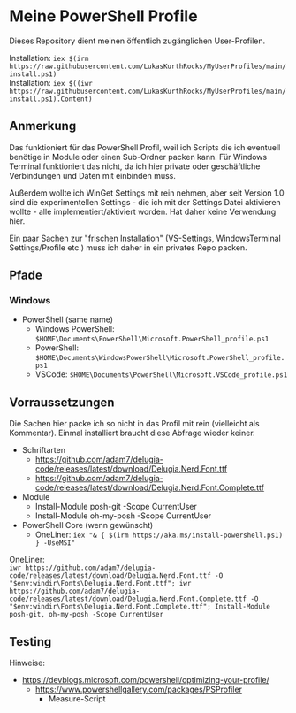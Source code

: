 # Meine PowerShell Profile

Dieses Repository dient meinen öffentlich zugänglichen User-Profilen.

Installation: `iex $(irm https://raw.githubusercontent.com/LukasKurthRocks/MyUserProfiles/main/install.ps1)`\
Installation: `iex $((iwr https://raw.githubusercontent.com/LukasKurthRocks/MyUserProfiles/main/install.ps1).Content)`

## Anmerkung
Das funktioniert für das PowerShell Profil, weil ich Scripts die ich eventuell benötige in Module oder einen Sub-Ordner packen kann.
Für Windows Terminal funktioniert das nicht, da ich hier private oder geschäftliche Verbindungen und Daten mit einbinden muss.

Außerdem wollte ich WinGet Settings mit rein nehmen, aber seit Version 1.0 sind die experimentellen Settings - die ich mit der Settings Datei aktivieren wollte - alle implementiert/aktiviert worden. Hat daher keine Verwendung hier.

Ein paar Sachen zur "frischen Installation" (VS-Settings, WindowsTerminal Settings/Profile etc.) muss ich daher in ein privates Repo packen.

## Pfade
### Windows
- PowerShell (same name)
    - Windows PowerShell: `$HOME\Documents\PowerShell\Microsoft.PowerShell_profile.ps1`
    - PowerShell: `$HOME\Documents\WindowsPowerShell\Microsoft.PowerShell_profile.ps1`
    - VSCode: `$HOME\Documents\PowerShell\Microsoft.VSCode_profile.ps1`

## Vorraussetzungen
Die Sachen hier packe ich so nicht in das Profil mit rein (vielleicht als Kommentar). Einmal installiert braucht diese Abfrage wieder keiner.

- Schriftarten
    - https://github.com/adam7/delugia-code/releases/latest/download/Delugia.Nerd.Font.ttf
    - https://github.com/adam7/delugia-code/releases/latest/download/Delugia.Nerd.Font.Complete.ttf
- Module
    - Install-Module posh-git -Scope CurrentUser
    - Install-Module oh-my-posh -Scope CurrentUser
- PowerShell Core (wenn gewünscht)
    - OneLiner: `iex "& { $(irm https://aka.ms/install-powershell.ps1) } -UseMSI"`

OneLiner:\
`iwr https://github.com/adam7/delugia-code/releases/latest/download/Delugia.Nerd.Font.ttf -O "$env:windir\Fonts\Delugia.Nerd.Font.ttf"; iwr https://github.com/adam7/delugia-code/releases/latest/download/Delugia.Nerd.Font.Complete.ttf -O "$env:windir\Fonts\Delugia.Nerd.Font.Complete.ttf"; Install-Module posh-git, oh-my-posh -Scope CurrentUser`

## Testing
Hinweise:

- https://devblogs.microsoft.com/powershell/optimizing-your-profile/
    - https://www.powershellgallery.com/packages/PSProfiler
        - Measure-Script
